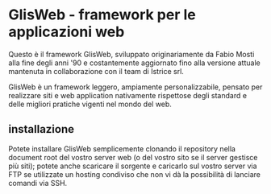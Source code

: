 # GlisWeb - framework per le applicazioni web
Questo è il framework GlisWeb, sviluppato originariamente da Fabio Mosti alla fine degli anni '90
e costantemente aggiornato fino alla versione attuale mantenuta in collaborazione con il team di Istrice srl.

GlisWeb è un framework leggero, ampiamente personalizzabile, pensato per realizzare siti e web application
nativamente rispettose degli standard e delle migliori pratiche vigenti nel mondo del web.

## installazione
Potete installare GlisWeb semplicemente clonando il repository nella document root del vostro server web
(o del vostro sito se il server gestisce più siti); potete anche scaricare il sorgente e caricarlo sul vostro
server via FTP se utilizzate un hosting condiviso che non vi dà la possibilità di lanciare comandi via SSH.
